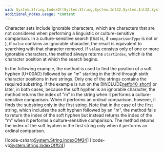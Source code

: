 ```yaml
---
uid: System.String.IndexOf(System.String,System.Int32,System.Int32,System.StringComparison)
additional_notes.usage: *content
---
```


<p>Character sets include ignorable characters, which are characters that are not considered when performing a linguistic or culture-sensitive comparison. In a culture-sensitive search (that is, if <code>comparisonType</code> is not <xref href="System.StringComparison.Ordinal"></xref> or <xref href="System.StringComparison.OrdinalIgnoreCase"></xref>), if <code>value</code> contains an ignorable character, the result is equivalent to searching with that character removed. If <code>value</code> consists only of one or more ignorable characters, the <xref href="System.String.IndexOf(System.String,System.Int32,System.Int32,System.StringComparison)"></xref> method always returns <code>startIndex</code>, which is the character position at which the search begins.  
  
 In the following example, the <xref href="System.String.IndexOf(System.String,System.Int32,System.Int32,System.StringComparison)"></xref> method is used to find the position of a soft hyphen (U+00AD) followed by an "m" starting in the third through sixth character positions in two strings. Only one of the strings contains the required substring. If the example is run on the [!INCLUDE[netfx40_short](~/includes/netfx40-short-md.md)] or later, in both cases, because the soft hyphen is an ignorable character, the method returns the index of "m" in the string when it performs a culture-sensitive comparison. When it performs an ordinal comparison, however, it finds the substring only in the first string. Note that in the case of the first string, which includes the soft hyphen followed by an "m", the method fails to return the index of the soft hyphen but instead returns the index of the "m" when it performs a culture-sensitive comparison. The method returns the index of the soft hyphen in the first string only when it performs an ordinal comparison.  
  
 [!code-csharp[System.String.IndexOf#24](~/samples/snippets/csharp/VS_Snippets_CLR_System/system.String.IndexOf/CS/ignorable24.cs#24)]
 [!code-vb[System.String.IndexOf#24](~/samples/snippets/visualbasic/VS_Snippets_CLR_System/system.String.IndexOf/VB/ignorable24.vb#24)]</p>


